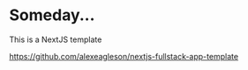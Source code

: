 # Someday...

This is a NextJS template

https://github.com/alexeagleson/nextjs-fullstack-app-template
